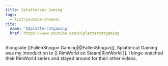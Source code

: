```yaml
---
title: Splattercat Gaming
tags:
  - list/youtube-channel
cite:
  name: '@Splattercatgaming'
  href: https://www.youtube.com/@Splattercatgaming
---
```


Alongside [[FallenShogun Gaming|@FallenShogun]], Splattercat Gaming was my introduction to [[ RimWorld on Steam|RimWorld ]]. I binge-watched their RimWorld series and stayed around for their other videos.